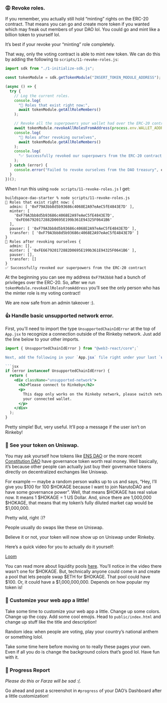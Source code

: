 ### 😡 Revoke roles.

If you remember, you actually still hold “minting” rights on the ERC-20 contract. That means you can go and create more token if you wanted which may freak out members of your DAO lol. You could go and mint like a billion token to yourself lol.

It’s best if your revoke your “minting” role completely.

That way, only the voting contract is able to mint new token. We can do this by adding the following to `scripts/11-revoke-roles.js`:

```jsx
import sdk from "./1-initialize-sdk.js";

const tokenModule = sdk.getTokenModule("INSERT_TOKEN_MODULE_ADDRESS");

(async () => {
  try {
    // Log the current roles.
    console.log(
      "👀 Roles that exist right now:",
      await tokenModule.getAllRoleMembers()
    );

    // Revoke all the superpowers your wallet had over the ERC-20 contract.
    await tokenModule.revokeAllRolesFromAddress(process.env.WALLET_ADDRESS);
    console.log(
      "🎉 Roles after revoking ourselves",
      await tokenModule.getAllRoleMembers()
    );
    console.log(
      "✅ Successfully revoked our superpowers from the ERC-20 contract"
    );
  } catch (error) {
    console.error("Failed to revoke ourselves from the DAO treasury", error);
  }
})();
```

When I run this using `node scripts/11-revoke-roles.js` I get:

```plaintext
buildspace-dao-starter % node scripts/11-revoke-roles.js
👀 Roles that exist right now: {
  admin: [ '0xF79A3bb8d5b93686c4068E2A97eAeC5fE4843E7D' ],
  minter: [
    '0xF79A3bb8d5b93686c4068E2A97eAeC5fE4843E7D',
    '0xFE667920172882D0695E199b361E94325F0641B6'
  ],
  pauser: [ '0xF79A3bb8d5b93686c4068E2A97eAeC5fE4843E7D' ],
  transfer: [ '0xF79A3bb8d5b93686c4068E2A97eAeC5fE4843E7D' ]
}
🎉 Roles after revoking ourselves {
  admin: [],
  minter: [ '0xFE667920172882D0695E199b361E94325F0641B6' ],
  pauser: [],
  transfer: []
}
✅ Successfully revoked our superpowers from the ERC-20 contract
```

At the beginning you can see my address `0xF79A3bb8` had a bunch of privileges over the ERC-20. So, after we run `tokenModule.revokeAllRolesFromAddress` you’ll see the only person who has the minter role is my voting contract!

We are now safe from an admin takeover :).

### 👍 Handle basic unsupported network error.

First, you'll need to import the type `UnsupportedChainIdError` at the top of `App.jsx` to recognize a connection outside of the Rinkeby network. Just add the line below to your other imports.

```jsx
import { UnsupportedChainIdError } from "@web3-react/core";`

Next, add the following in your `App.jsx` file right under your last `useEffect`.

```jsx
if (error instanceof UnsupportedChainIdError) {
  return (
    <div className="unsupported-network">
      <h2>Please connect to Rinkeby</h2>
      <p>
        This dapp only works on the Rinkeby network, please switch networks in
        your connected wallet.
      </p>
    </div>
  );
}
```

Pretty simple! But, very useful. It’ll pop a message if the user isn’t on Rinkeby!

### 🤑 See your token on Uniswap.

You may ask yourself how tokens like [ENS DAO](https://coinmarketcap.com/currencies/ethereum-name-service/) or the more recent [Constitution DAO](https://coinmarketcap.com/currencies/constitutiondao/) have governance token worth real money. Well basically, it’s because other people can actually just buy their governance tokens directly on decentralized exchanges like Uniswap.

For example — maybe a random person walks up to us and says, “Hey, I’ll give you $100 for 100 $HOKAGE because I want to join NarutoDAO and have some governance power”. Well, that means $HOKAGE has real value now. It means 1 $HOKAGE = 1 US Dollar. And, since there are 1,000,000 $HOKAGE, that means that my token’s fully diluted market cap would be $1,000,000.

Pretty wild, right :)?

People usually do swaps like these on Uniswap.

Believe it or not, your token will now show up on Uniswap under Rinkeby.

Here’s a quick video for you to actually do it yourself:

[Loom](https://www.loom.com/share/8c235f0c5d974c978e5dbd564bbca59d)

You can read more about liquidity pools [here](https://docs.uniswap.org/protocol/V2/concepts/core-concepts/pools). You’ll notice in the video there wasn’t one for $HOKAGE. But, technically anyone could come in and create a pool that lets people swap $ETH for $HOKAGE. That pool could have $100. Or, it could have a $1,000,000,000. Depends on how popular my token is!

### 🎨 Customize your web app a little!

Take some time to customize your web app a little. Change up some colors. Change up the copy. Add some cool emojis. Head to `public/index.html` and change up stuff like the title and description!

Random idea: when people are voting, play your country’s national anthem or something lolol.

Take some time here before moving on to really these pages your own. Even if all you do is change the background colors that’s good lol. Have fun with it.

### 🚨 Progress Report

_Please do this or Farza will be sad :(._

Go ahead and post a screenshot in `#progress` of your DAO’s Dashboard after a little customization!
